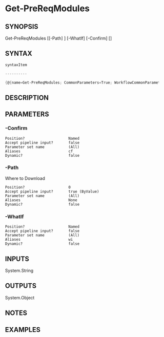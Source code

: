 ﻿# Get-PreReqModules
## SYNOPSIS

Get-PreReqModules [[-Path] <string>] [-WhatIf] [-Confirm] [<CommonParameters>]


## SYNTAX
```powershell
syntaxItem                                                                                                                                                                                                                                                                                                                                                                                                                                                                                                         

----------                                                                                                                                                                                                                                                                                                                                                                                                                                                                                                         

{@{name=Get-PreReqModules; CommonParameters=True; WorkflowCommonParameters=False; parameter=System.Object[]}}
```

## DESCRIPTION


## PARAMETERS
### -Confirm <switch>

```
Position?                    Named
Accept pipeline input?       false
Parameter set name           (All)
Aliases                      cf
Dynamic?                     false
```
 
### -Path <string>
Where to Download
```
Position?                    0
Accept pipeline input?       true (ByValue)
Parameter set name           (All)
Aliases                      None
Dynamic?                     false
```
 
### -WhatIf <switch>

```
Position?                    Named
Accept pipeline input?       false
Parameter set name           (All)
Aliases                      wi
Dynamic?                     false
```

## INPUTS
System.String


## OUTPUTS
System.Object

## NOTES


## EXAMPLES


